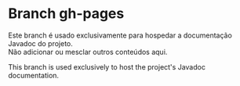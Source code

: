 # Branch gh-pages
Este branch é usado exclusivamente para hospedar a documentação Javadoc do projeto.  
Não adicionar ou mesclar outros conteúdos aqui.

This branch is used exclusively to host the project's Javadoc documentation.
